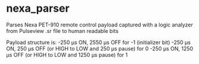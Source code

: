 # nexa_parser
Parses Nexa PET-910 remote control payload captured with a logic analyzer from Pulseview .sr file to human readable bits

Payload structure is: 
-250 µs ON, 2550 µs OFF for -1 (initializer bit)
-250 µs ON, 250 µs OFF (or HIGH to LOW and 250 µs pause) for 0
-250 µs ON, 1250 µs OFF (or HIGH to LOW and 1250 µs pause) for 1
